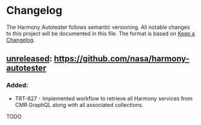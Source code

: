 # Changelog

The Harmony Autotester follows semantic versioning. All notable changes to this
project will be documented in this file. The format is based on [Keep a
Changelog](http://keepachangelog.com/en/1.0.0/).

## [unreleased]: https://github.com/nasa/harmony-autotester

### Added:

- TRT-627 - Implemented workflow to retrieve all Harmony services from CMR GraphQL
  along with all associated collections.

TODO

[unreleased]: https://github.com/nasa/harmony-autotester/
